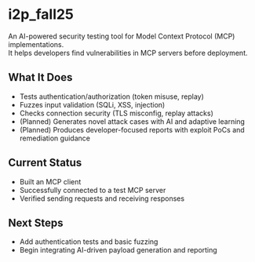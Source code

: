 # i2p_fall25

An AI-powered security testing tool for Model Context Protocol (MCP) implementations.  
It helps developers find vulnerabilities in MCP servers before deployment.

## What It Does
- Tests authentication/authorization (token misuse, replay)
- Fuzzes input validation (SQLi, XSS, injection)
- Checks connection security (TLS misconfig, replay attacks)
- (Planned) Generates novel attack cases with AI and adaptive learning
- (Planned) Produces developer-focused reports with exploit PoCs and remediation guidance

## Current Status
- Built an MCP client
- Successfully connected to a test MCP server
- Verified sending requests and receiving responses

## Next Steps
- Add authentication tests and basic fuzzing
- Begin integrating AI-driven payload generation and reporting